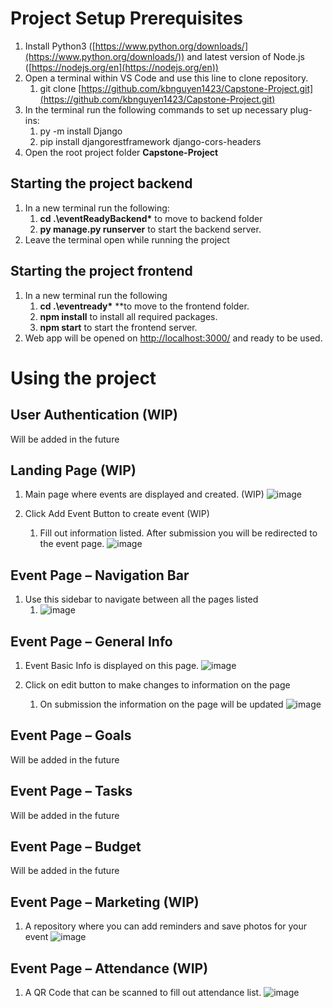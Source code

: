# Project Setup Prerequisites

1. Install Python3 ([https://www.python.org/downloads/](https://www.python.org/downloads/)) and latest version of Node.js ([https://nodejs.org/en](https://nodejs.org/en))
2. Open a terminal within VS Code and use this line to clone repository.
   1. git clone [https://github.com/kbnguyen1423/Capstone-Project.git](https://github.com/kbnguyen1423/Capstone-Project.git)
3. In the terminal run the following commands to set up necessary plug-ins:
   1. py -m install Django
   2. pip install djangorestframework django-cors-headers
4. Open the root project folder **Capstone-Project**

## Starting the project backend

1. In a new terminal run the following:
   1. **cd .\eventReadyBackend\***  to move to backend folder
   2. **py manage.py runserver** to start the backend server.
2. Leave the terminal open while running the project

## Starting the project frontend

1. In a new terminal run the following
   1. **cd .\eventready\***  **to move to the frontend folder.
   2. **npm install** to install all required packages.
   3. **npm start** to start the frontend server.
2. Web app will be opened on [http://localhost:3000/](http://localhost:3000/) and ready to be used.

# Using the project

## User Authentication (WIP)

Will be added in the future

## Landing Page (WIP)

1. Main page where events are displayed and created. (WIP) ![image](https://github.com/kbnguyen1423/Capstone-Project/assets/98423738/9bb3cb23-a201-4c79-984c-28dd9d5d7527)

2. Click Add Event Button to create event (WIP)
      1. Fill out information listed. After submission you will be redirected to the event page. ![image](https://github.com/kbnguyen1423/Capstone-Project/assets/98423738/e43a124a-2d81-4a70-8309-db0cbeeb100a)

## Event Page – Navigation Bar

1. Use this sidebar to navigate between all the pages listed
   1. ![image](https://github.com/kbnguyen1423/Capstone-Project/assets/98423738/7aaef085-ed32-408f-99bf-2a9eb7565c5f)

## Event Page – General Info

1. Event Basic Info is displayed on this page. ![image](https://github.com/kbnguyen1423/Capstone-Project/assets/98423738/ac15d45c-7fd7-4f3d-a582-80bc2e0e05b8)

2. Click on edit button to make changes to information on the page
    1. On submission the information on the page will be updated ![image](https://github.com/kbnguyen1423/Capstone-Project/assets/98423738/4e35516a-2ddc-4035-9317-64a258a176be)


## Event Page – Goals

Will be added in the future

## Event Page – Tasks

Will be added in the future

## Event Page – Budget

Will be added in the future

## Event Page – Marketing (WIP)

1. A repository where you can add reminders and save photos for your event ![image](https://github.com/kbnguyen1423/Capstone-Project/assets/98423738/eee6aa62-54ac-4ff5-8383-541293534970)


## Event Page – Attendance (WIP)

1. A QR Code that can be scanned to fill out attendance list. ![image](https://github.com/kbnguyen1423/Capstone-Project/assets/98423738/60f6852c-937c-4851-9380-3e95901a293f)

